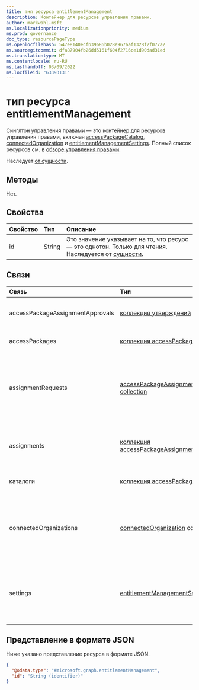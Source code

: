 ```yaml
---
title: тип ресурса entitlementManagement
description: Контейнер для ресурсов управления правами.
author: markwahl-msft
ms.localizationpriority: medium
ms.prod: governance
doc_type: resourcePageType
ms.openlocfilehash: 547e8140ecfb39686b028e967aaf1328f2f077a2
ms.sourcegitcommit: dfa87904fb26dd5161f604f2716ce1d90dad31ed
ms.translationtype: MT
ms.contentlocale: ru-RU
ms.lasthandoff: 03/09/2022
ms.locfileid: "63393131"
---
```

# <a name="entitlementmanagement-resource-type"></a>тип ресурса entitlementManagement

Синглтон управления правами — это контейнер для ресурсов управления правами, включая [accessPackageCatalog](accesspackagecatalog.md), [connectedOrganization](connectedorganization.md) и [entitlementManagementSettings](entitlementmanagementsettings.md).  Полный список ресурсов см. в [обзоре управления правами](entitlementmanagement-overview.md).

Наследует [от сущности](entity.md).

## <a name="methods"></a>Методы

Нет.

## <a name="properties"></a>Свойства
|Свойство|Тип|Описание|
|:---|:---|:---|
|id|String|Это значение указывает на то, что ресурс — это однотон. Только для чтения. Наследуется от [сущности](entity.md).|

## <a name="relationships"></a>Связи
|Связь|Тип|Описание|
|:---|:---|:---|
|accessPackageAssignmentApprovals|[коллекция утверждений](../resources/approval.md) | Этапы утверждения запросов на назначение.|
|accessPackages|[коллекция accessPackage](../resources/accesspackage.md)|Представляет объекты пакета доступа.|
|assignmentRequests|[accessPackageAssignmentRequest collection](../resources/accesspackageassignmentrequest.md)|Представляет запросы на назначение пакетов доступа, созданные пользователем или от имени пользователя.|
|assignments|[коллекция accessPackageAssignment](../resources/accesspackageassignment.md)| Представляет предоставление пакета доступа субъекту (пользователю или группе).|
|каталоги|[коллекция accessPackageCatalog](../resources/accesspackagecatalog.md)| Представляет группу пакетов доступа.|
|connectedOrganizations|[connectedOrganization](../resources/connectedorganization.md) collection|Представляет ссылки на каталог или домен другой организации, пользователи которой могут запрашивать доступ.|
|settings|[entitlementManagementSettings](../resources/entitlementmanagementsettings.md)| Представляет параметры, которые контролируют поведение управления правами Azure AD.|

## <a name="json-representation"></a>Представление в формате JSON
Ниже указано представление ресурса в формате JSON.
<!-- {
  "blockType": "resource",
  "keyProperty": "id",
  "@odata.type": "microsoft.graph.entitlementManagement",
  "openType": false
}
-->
``` json
{
  "@odata.type": "#microsoft.graph.entitlementManagement",
  "id": "String (identifier)"
}
```


